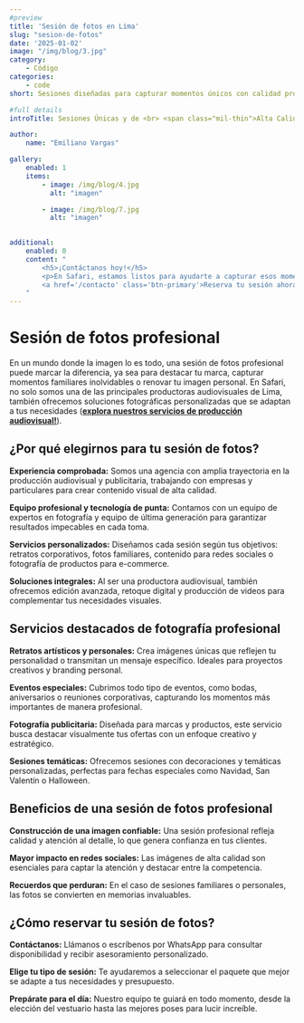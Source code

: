 ```yaml
---
#preview
title: 'Sesión de fotos en Lima'
slug: "sesion-de-fotos"
date: '2025-01-02'
image: "/img/blog/3.jpg"
category:
    - Código
categories:
    - code
short: Sesiones diseñadas para capturar momentos únicos con calidad profesional.

#full details
introTitle: Sesiones Únicas y de <br> <span class="mil-thin">Alta Calidad</span> 

author:
    name: "Emiliano Vargas"

gallery:
    enabled: 1
    items:
        - image: /img/blog/4.jpg
          alt: "imagen"

        - image: /img/blog/7.jpg
          alt: "imagen"
          

additional:
    enabled: 0
    content: "
        <h5>¡Contáctanos hoy!</h5>
        <p>En Safari, estamos listos para ayudarte a capturar esos momentos especiales con fotografías que superen tus expectativas. ¡Reserva ahora tu sesión de fotos y descubre por qué somos tu mejor opción en Lima!</p>
        <a href='/contacto' class='btn-primary'>Reserva tu sesión ahora</a>
    "
---
```


# Sesión de fotos profesional

En un mundo donde la imagen lo es todo, una sesión de fotos profesional puede marcar la diferencia, ya sea para destacar tu marca, capturar momentos familiares inolvidables o renovar tu imagen personal. En Safari, no solo somos una de las principales productoras audiovisuales de Lima, también ofrecemos soluciones fotográficas personalizadas que se adaptan a tus necesidades (**[explora nuestros servicios de producción audiovisual!](https://)**).

## ¿Por qué elegirnos para tu sesión de fotos?

**Experiencia comprobada:**  Somos una agencia con amplia trayectoria en la producción audiovisual y publicitaria, trabajando con empresas y particulares para crear contenido visual de alta calidad.

**Equipo profesional y tecnología de punta:** Contamos con un equipo de expertos en fotografía y equipo de última generación para garantizar resultados impecables en cada toma.

**Servicios personalizados:** Diseñamos cada sesión según tus objetivos: retratos corporativos, fotos familiares, contenido para redes sociales o fotografía de productos para e-commerce.

**Soluciones integrales:** Al ser una productora audiovisual, también ofrecemos edición avanzada, retoque digital y producción de videos para complementar tus necesidades visuales.

## Servicios destacados de fotografía profesional

**Retratos artísticos y personales:** Crea imágenes únicas que reflejen tu personalidad o transmitan un mensaje específico. Ideales para proyectos creativos y branding personal.

**Eventos especiales:** Cubrimos todo tipo de eventos, como bodas, aniversarios o reuniones corporativas, capturando los momentos más importantes de manera profesional.

**Fotografía publicitaria:** Diseñada para marcas y productos, este servicio busca destacar visualmente tus ofertas con un enfoque creativo y estratégico.

**Sesiones temáticas:** Ofrecemos sesiones con decoraciones y temáticas personalizadas, perfectas para fechas especiales como Navidad, San Valentín o Halloween.

## Beneficios de una sesión de fotos profesional

**Construcción de una imagen confiable:** Una sesión profesional refleja calidad y atención al detalle, lo que genera confianza en tus clientes.

**Mayor impacto en redes sociales:** Las imágenes de alta calidad son esenciales para captar la atención y destacar entre la competencia.

**Recuerdos que perduran:** En el caso de sesiones familiares o personales, las fotos se convierten en memorias invaluables.

## ¿Cómo reservar tu sesión de fotos?

**Contáctanos:** Llámanos o escríbenos por WhatsApp para consultar disponibilidad y recibir asesoramiento personalizado.

**Elige tu tipo de sesión:** Te ayudaremos a seleccionar el paquete que mejor se adapte a tus necesidades y presupuesto.

**Prepárate para el día:** Nuestro equipo te guiará en todo momento, desde la elección del vestuario hasta las mejores poses para lucir increíble.
